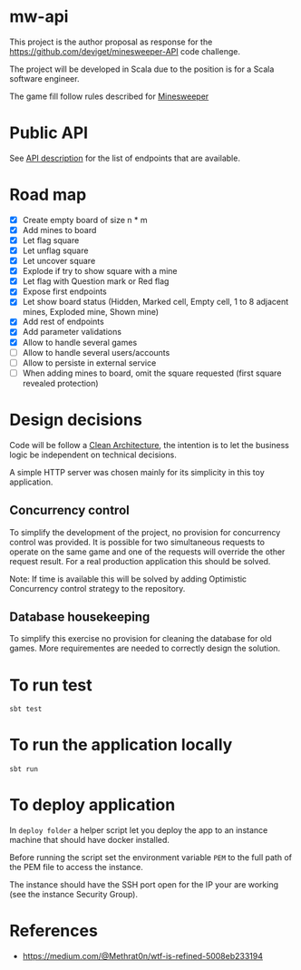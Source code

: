# mw-api

This project is the author proposal as response for the https://github.com/deviget/minesweeper-API 
code challenge.

The project will be developed in Scala due to the position is for a Scala software engineer.

The game fill follow rules described for [Minesweeper](https://en.wikipedia.org/wiki/Minesweeper_(video_game))

# Public API

See [API description](src/main/resources/swagger.yaml) for the list of endpoints that are available. 

# Road map

* [x] Create empty board of size n * m
* [x] Add mines to board
* [x] Let flag square
* [x] Let unflag square
* [x] Let uncover square 
* [x] Explode if try to show square with a mine
* [x] Let flag with Question mark or Red flag
* [x] Expose first endpoints
* [x] Let show board status (Hidden, Marked cell, Empty cell, 1 to 8 adjacent mines, Exploded mine, Shown mine)
* [X] Add rest of endpoints
* [X] Add parameter validations
* [X] Allow to handle several games
* [ ] Allow to handle several users/accounts
* [ ] Allow to persiste in external service
* [ ] When adding mines to board, omit the square requested (first square revealed protection)

# Design decisions

Code will be follow a [Clean Architecture](https://engineering.etermax.com/clean-microservice-architecture-in-practice-63051aeb016b),
the intention is to let the business logic be independent on technical decisions.
   
A simple HTTP server was chosen mainly for its simplicity in this toy application.

## Concurrency control

To simplify the development of the project, no provision for concurrency control was provided.
It is possible for two simultaneous requests to operate on the same game and one of the requests will override
the other request result. For a real production application this should be solved.

Note: If time is available this will be solved by adding Optimistic Concurrency control strategy to the repository.

## Database housekeeping

To simplify this exercise no provision for cleaning the database for old games. More requirementes are needed to
correctly design the solution.

# To run test

    sbt test

# To run the application locally

    sbt run
# To deploy application

In `deploy folder` a helper script let you deploy the app to an instance machine that should have docker installed.

Before running the script set the environment variable `PEM` to the full path of the PEM file to access the instance.

The instance should have the SSH port open for the IP your are working (see the instance Security Group). 

# References

* https://medium.com/@Methrat0n/wtf-is-refined-5008eb233194
